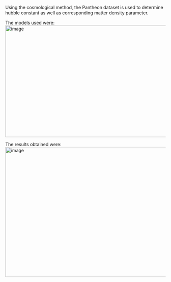 Using the cosmological method, the Pantheon dataset is used to determine hubble constant as well as corresponding matter density parameter.

The models used were:
<img width="786" height="350" alt="image" src="https://github.com/user-attachments/assets/6e3be048-62c8-4b61-aa89-e654976b0982" />

The results obtained were: 
<img width="865" height="407" alt="image" src="https://github.com/user-attachments/assets/09708932-e731-47f7-8f42-8883a4d66acc" />
